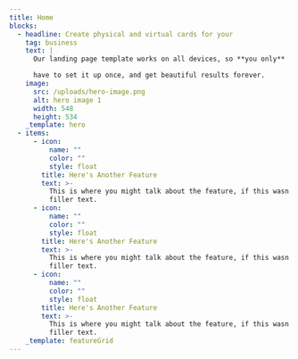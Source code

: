 ```yaml
---
title: Home
blocks:
  - headline: Create physical and virtual cards for your
    tag: business
    text: |
      Our landing page template works on all devices, so **you only**

      have to set it up once, and get beautiful results forever.
    image:
      src: /uploads/hero-image.png
      alt: hero image 1
      width: 548
      height: 534
    _template: hero
  - items:
      - icon:
          name: ""
          color: ""
          style: float
        title: Here's Another Feature
        text: >-
          This is where you might talk about the feature, if this wasn't just
          filler text.
      - icon:
          name: ""
          color: ""
          style: float
        title: Here's Another Feature
        text: >-
          This is where you might talk about the feature, if this wasn't just
          filler text.
      - icon:
          name: ""
          color: ""
          style: float
        title: Here's Another Feature
        text: >-
          This is where you might talk about the feature, if this wasn't just
          filler text.
    _template: featureGrid
---
```

